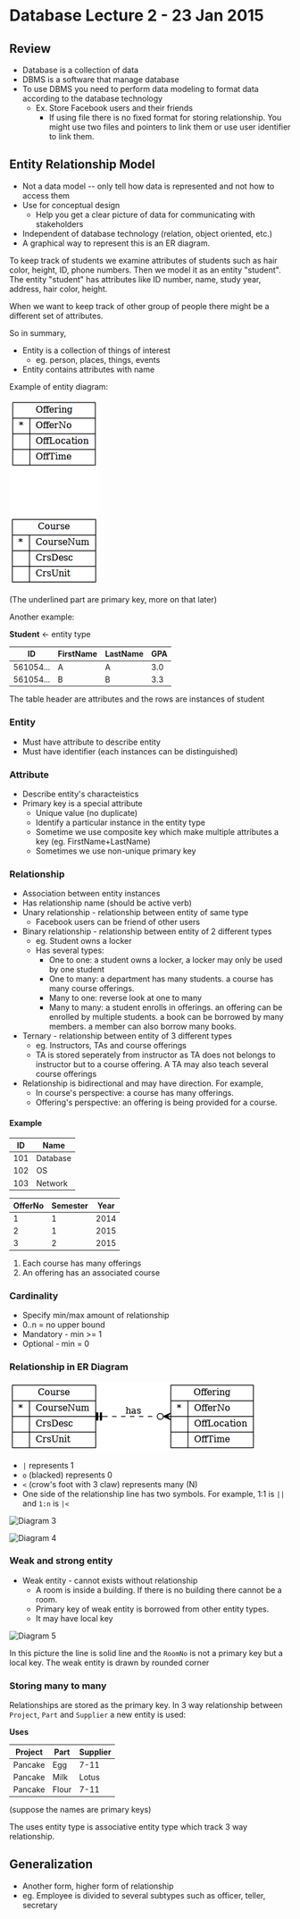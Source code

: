 # Database Lecture 2 - 23 Jan 2015

## Review

- Database is a collection of data
- DBMS is a software that manage database
- To use DBMS you need to perform data modeling to format data according to the database technology
  - Ex. Store Facebook users and their friends
    - If using file there is no fixed format for storing relationship. You might use two files and pointers to link them or use user identifier to link them.

## Entity Relationship Model

- Not a data model -- only tell how data is represented and not how to access them
- Use for conceptual design
  - Help you get a clear picture of data for communicating with stakeholders
- Independent of database technology (relation, object oriented, etc.)
- A graphical way to represent this is an ER diagram.

To keep track of students we examine attributes of students such as hair color, height, ID, phone numbers. Then we model it as an entity "student". The entity "student" has attributes like ID number, name, study year, address, hair color, height.

When we want to keep track of other group of people there might be a different set of attributes.

So in summary,

- Entity is a collection of things of interest
  - eg. person, places, things, events
- Entity contains attributes with name

Example of entity diagram:

![Diagram 1](img/02-diagram-01.png)

(The underlined part are primary key, more on that later)

Another example:

**Student** <- entity type

ID | FirstName | LastName | GPA
---|-----------|----------|------
561054...| A | A | 3.0
561054...| B | B | 3.3

The table header are attributes and the rows are instances of student

### Entity

- Must have attribute to describe entity
- Must have identifier (each instances can be distinguished)

### Attribute

- Describe entity's characteistics
- Primary key is a special attribute
  - Unique value (no duplicate)
  - Identify a particular instance in the entity type
  - Sometime we use composite key which make multiple attributes a key (eg. FirstName+LastName)
  - Sometimes we use non-unique primary key

### Relationship

- Association between entity instances
- Has relationship name (should be active verb)
- Unary relationship - relationship between entity of same type
  - Facebook users can be friend of other users
- Binary relationship - relationship between entity of 2 different types
  - eg. Student owns a locker
  - Has several types:
    - One to one: a student owns a locker, a locker may only be used by one student
    - One to many: a department has many students. a course has many course offerings.
    - Many to one: reverse look at one to many
    - Many to many: a student enrolls in offerings. an offering can be enrolled by multiple students. a book can be borrowed by many members. a member can also borrow many books.
- Ternary - relationship between entity of 3 different types
  - eg. Instructors, TAs and course offerings
  - TA is stored seperately from instructor as TA does not belongs to instructor but to a course offering. A TA may also teach several course offerings
- Relationship is bidirectional and may have direction. For example,
  - In course's perspective: a course has many offerings. 
  - Offering's perspective: an offering is being provided for a course.

#### Example

ID  | Name
----|-------
101 | Database
102 | OS
103 | Network

OfferNo | Semester | Year
--------|----------|-------
1       | 1        | 2014
2       | 1        | 2015
3       | 2        | 2015

1. Each course has many offerings
2. An offering has an associated course

### Cardinality

- Specify min/max amount of relationship
- 0..n = no upper bound
- Mandatory - min >= 1
- Optional - min = 0

### Relationship in ER Diagram

![Diagram 2](img/02-diagram-02.png)

- `|` represents 1
- `o` (blacked) represents 0
- `<` (crow's foot with 3 claw) represents many (N)
- One side of the relationship line has two symbols. For example, 1:1 is `||` and `1:n` is `|<`

![Diagram 3](img/03-diagram-03.png)

![Diagram 4](img/03-diagram-04.png)

### Weak and strong entity

- Weak entity - cannot exists without relationship
  - A room is inside a building. If there is no building there cannot be a room.
  - Primary key of weak entity is borrowed from other entity types.
  - It may have local key

![Diagram 5](img/03-diagram-05.png)

In this picture the line is solid line and the `RoomNo` is not a primary key but a local key. The weak entity is drawn by rounded corner

### Storing many to many

Relationships are stored as the primary key. In 3 way relationship between `Project`, `Part` and `Supplier` a new entity is used:

**Uses**

Project | Part | Supplier
--------|------|----------
Pancake | Egg | 7-11
Pancake | Milk | Lotus
Pancake | Flour | 7-11

(suppose the names are primary keys)

The uses entity type is associative entity type which track 3 way relationship.

## Generalization

- Another form, higher form of relationship
- eg. Employee is divided to several subtypes such as officer, teller, secretary